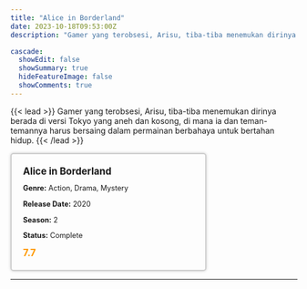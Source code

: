```yaml
---
title: "Alice in Borderland"
date: 2023-10-18T09:53:00Z
description: "Gamer yang terobsesi, Arisu, tiba-tiba menemukan dirinya berada di versi Tokyo yang aneh dan kosong, di mana ia dan teman-temannya harus bersaing dalam permainan berbahaya untuk bertahan hidup."

cascade:
  showEdit: false
  showSummary: true
  hideFeatureImage: false
  showComments: true
---
```


{{< lead >}}
Gamer yang terobsesi, Arisu, tiba-tiba menemukan dirinya berada di versi Tokyo yang aneh dan kosong, di mana ia dan teman-temannya harus bersaing dalam permainan berbahaya untuk bertahan hidup.
{{< /lead >}}

<style>

/* CSS for the movie information box */
        .movie-box {
            width: 300px;
            padding: 20px;
            border: 2px solid #ccc; /* Border added */
            border-radius: 5px;
            box-shadow: 0 0 5px rgba(0, 0, 0, 0.2);
        }

        /* CSS for movie title */
        .movie-title {
            font-size: 1.2em;
            font-weight: bold;
            margin-bottom: 10px;
        }

        /* CSS for movie details */
        .movie-details {
            font-size: 0.9em;
            margin-bottom: 10px;
        }

        /* CSS for movie rating */
        .movie-rating {
            font-size: 1.2em;
            font-weight: bold;
            color: #ff9900; /* IMDb's rating color */
        }
</style>

 <div class="movie-box">
        <div class="movie-title">Alice in Borderland</div>
        <div class="movie-details">
            <p><strong>Genre:</strong> Action, Drama, Mystery</p>
            <p><strong>Release Date:</strong> 2020</p>
            <p><strong>Season:</strong> 2</p>
            <p><strong>Status:</strong> Complete</p>
        </div>
        <div class="movie-rating">7.7</div>
    </div>

---